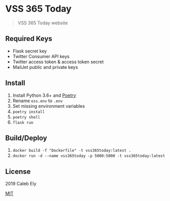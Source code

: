 # VSS 365 Today

> VSS 365 Today website


## Required Keys

* Flask secret key
* Twitter Consumer API keys
* Twitter access token & access token secret
* MailJet public and private keys

## Install

1. Install Python 3.6+ and [Poetry](https://poetry.eustace.io/)
1. Rename `oss.env` to `.env`
1. Set missing environment variables
1. `poetry install`
1. `poetry shell`
1. `flask run`

## Build/Deploy

1. `docker build -f "Dockerfile" -t vss365today:latest .`
1. `docker run -d --name vss365today -p 5000:5000 -t vss365today:latest`

## License

2019 Caleb Ely

[MIT](LICENSE)
